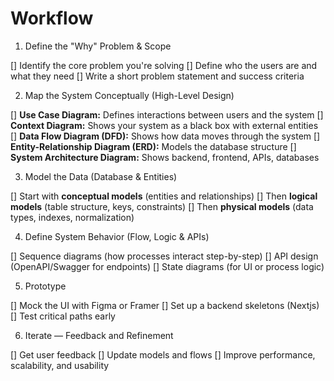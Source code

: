 # Workflow

1. Define the "Why" Problem & Scope

[] Identify the core problem you're solving
[] Define who the users are and what they need
[] Write a short problem statement and success criteria

2. Map the System Conceptually (High-Level Design)

[] **Use Case Diagram:** Defines interactions between users and the system
[] **Context Diagram:** Shows your system as a black box with external entities
[] **Data Flow Diagram (DFD):** Shows how data moves through the system
[] **Entity-Relationship Diagram (ERD):** Models the database structure
[] **System Architecture Diagram:** Shows backend, frontend, APIs, databases

3. Model the Data (Database & Entities)

[] Start with **conceptual models** (entities and relationships)
[] Then **logical models** (table structure, keys, constraints)
[] Then **physical models** (data types, indexes, normalization)

4. Define System Behavior (Flow, Logic & APIs)

[] Sequence diagrams (how processes interact step-by-step)
[] API design (OpenAPI/Swagger for endpoints)
[] State diagrams (for UI or process logic)

5. Prototype

[] Mock the UI with Figma or Framer
[] Set up a backend skeletons (Nextjs)
[] Test critical paths early

6. Iterate — Feedback and Refinement

[] Get user feedback
[] Update models and flows
[] Improve performance, scalability, and usability
